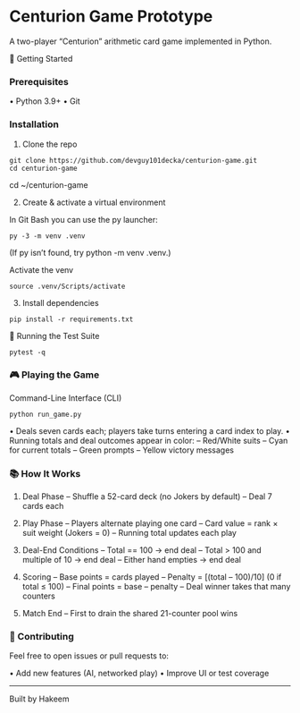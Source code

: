 # Centurion Game Prototype

A two-player “Centurion” arithmetic card game implemented in Python.

🚀 Getting Started

### Prerequisites

• Python 3.9+
• Git

### Installation

1. Clone the repo

```
git clone https://github.com/devguy101decka/centurion-game.git
cd centurion-game
```
cd ~/centurion-game

2. Create & activate a virtual environment

In Git Bash you can use the py launcher:
```
py -3 -m venv .venv
```
(If py isn’t found, try python -m venv .venv.)

Activate the venv
```
source .venv/Scripts/activate
```

3. Install dependencies

```
pip install -r requirements.txt
```

🧪 Running the Test Suite

```
pytest -q
```

### 🎮 Playing the Game

Command-Line Interface (CLI)

```
python run_game.py
```

• Deals seven cards each; players take turns entering a card index to play.
• Running totals and deal outcomes appear in color:
– Red/White suits
– Cyan for current totals
– Green prompts
– Yellow victory messages


### 📚 How It Works

1. Deal Phase
   – Shuffle a 52-card deck (no Jokers by default)
   – Deal 7 cards each

2. Play Phase
   – Players alternate playing one card
   – Card value = rank × suit weight (Jokers = 0)
   – Running total updates each play

3. Deal-End Conditions
   – Total == 100 → end deal
   – Total > 100 and multiple of 10 → end deal
   – Either hand empties → end deal

4. Scoring
   – Base points = cards played
   – Penalty = [(total – 100)/10] (0 if total ≤ 100)
   – Final points = base – penalty
   – Deal winner takes that many counters

5. Match End
   – First to drain the shared 21-counter pool wins

### 🤝 Contributing

Feel free to open issues or pull requests to:

• Add new features (AI, networked play)
• Improve UI or test coverage

---

Built by Hakeem 
